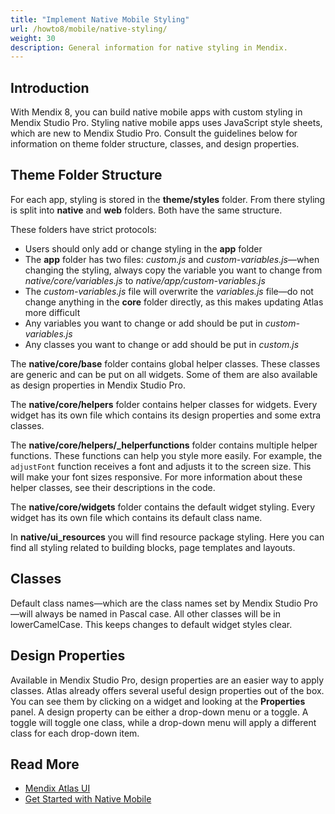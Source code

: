 ```yaml
---
title: "Implement Native Mobile Styling"
url: /howto8/mobile/native-styling/
weight: 30
description: General information for native styling in Mendix.
---
```


## Introduction

With Mendix 8, you can build native mobile apps with custom styling in Mendix Studio Pro. Styling native mobile apps uses JavaScript style sheets, which are new to Mendix Studio Pro. Consult the guidelines below for information on theme folder structure, classes, and design properties.

## Theme Folder Structure

For each app, styling is stored in the **theme/styles** folder. From there styling is split into **native** and **web** folders. Both have the same structure. 

These folders have strict protocols:

* Users should only add or change styling in the **app** folder 
* The **app** folder has two files: *custom.js* and *custom-variables.js*—when changing the styling, always copy the variable you want to change from *native/core/variables.js*  to *native/app/custom-variables.js*
* The *custom-variables.js* file will overwrite the *variables.js* file—do not change anything in the **core** folder directly, as this makes updating Atlas more difficult
* Any variables you want to change or add should be put in *custom-variables.js* 
* Any classes you want to change or add should be put in *custom.js*

The **native/core/base** folder contains global helper classes. These classes are generic and can be put on all widgets. Some of them are also available as design properties in Mendix Studio Pro.

The **native/core/helpers** folder contains helper classes for widgets. Every widget has its own file which contains its design properties and some extra classes.

The **native/core/helpers/_helperfunctions** folder contains multiple helper functions. These functions can help you style more easily. For example, the `adjustFont` function receives a font and adjusts it to the screen size. This will make your font sizes responsive. For more information about these helper classes, see their descriptions in the code.

The **native/core/widgets** folder contains the default widget styling. Every widget has its own file which contains its default class name.

In **native/ui_resources** you will find resource package styling. Here you can find all styling related to building blocks, page templates and layouts.

## Classes

Default class names—which are the class names set by Mendix Studio Pro—will always be named in Pascal case. All other classes will be in lowerCamelCase. This keeps changes to default widget styles clear.

## Design Properties

Available in Mendix Studio Pro, design properties are an easier way to apply classes. Atlas already offers several useful design properties out of the box. You can see them by clicking on a widget and looking at the **Properties** panel. A design property can be either a drop-down menu or a toggle. A toggle will toggle one class, while a drop-down menu will apply a different class for each drop-down item. 

## Read More

* [Mendix Atlas UI](/howto8/front-end/atlas-ui/)
* [Get Started with Native Mobile](/howto8/mobile/getting-started-with-native-mobile/)
